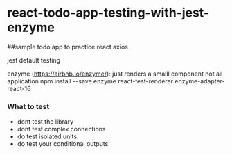 # react-todo-app-testing-with-jest-enzyme
##sample todo app to practice react
axios

jest default testing 

enzyme (https://airbnb.io/enzyme/): just renders a smalll component not all application
npm install --save enzyme react-test-renderer enzyme-adapter-react-16

### What to test
* dont test the library
* dont test complex connections
* do test isolated units.
* do test your conditional outputs.


